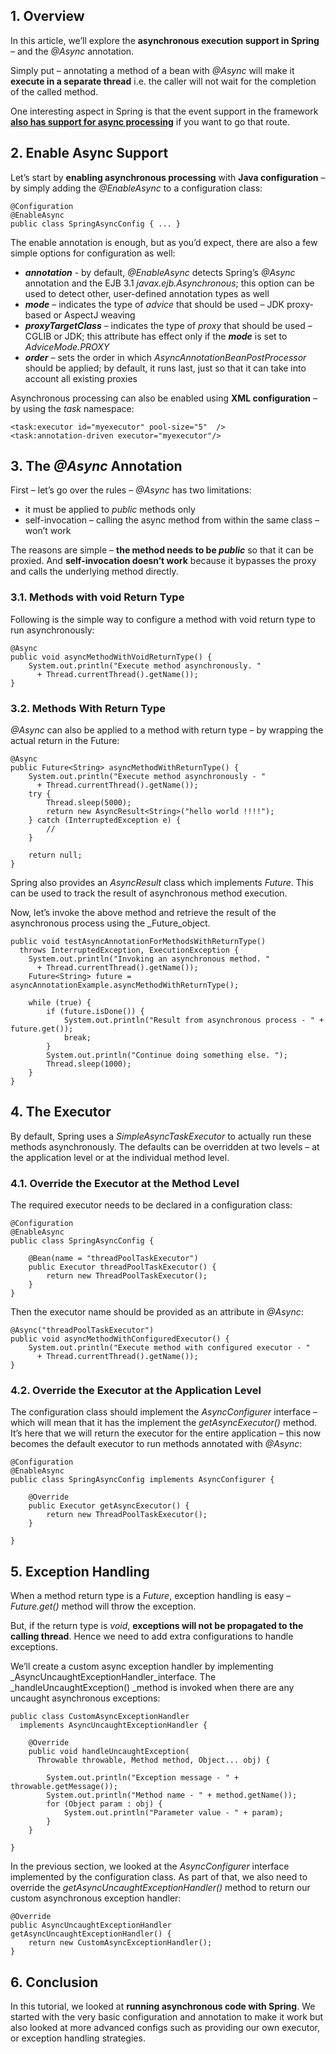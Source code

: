 ## **1\. Overview**

In this article, we’ll explore the **asynchronous execution support in Spring** – and the _@Async_ annotation.

Simply put – annotating a method of a bean with _@Async_ will make it **execute in a separate thread** i.e. the caller will not wait for the completion of the called method.

One interesting aspect in Spring is that the event support in the framework [**also has support for async processing**](https://www.baeldung.com/spring-events) if you want to go that route.

## **2\. Enable Async Support**

Let’s start by **enabling asynchronous processing** with **Java configuration** – by simply adding the _@EnableAsync_ to a configuration class:

```
@Configuration
@EnableAsync
public class SpringAsyncConfig { ... }
```

The enable annotation is enough, but as you’d expect, there are also a few simple options for configuration as well:

*   _**annotation**_ - by default, _@EnableAsync_ detects Spring’s _@Async_ annotation and the EJB 3.1 _javax.ejb.Asynchronous_; this option can be used to detect other, user-defined annotation types as well
*   _**mode**_ – indicates the type of _advice_ that should be used – JDK proxy-based or AspectJ weaving
*   _**proxyTargetClass**_  – indicates the type of _proxy_ that should be used – CGLIB or JDK; this attribute has effect only if the **_mode_** is set to _AdviceMode.PROXY_
*   _**order**_ – sets the order in which _AsyncAnnotationBeanPostProcessor_ should be applied; by default, it runs last, just so that it can take into account all existing proxies

Asynchronous processing can also be enabled using **XML configuration** – by using the _task_ namespace:

```
<task:executor id="myexecutor" pool-size="5"  />
<task:annotation-driven executor="myexecutor"/>
```
## **3\. The _@Async_ Annotation**

First – let’s go over the rules – _@Async_ has two limitations:

*   it must be applied to _public_ methods only
*   self-invocation – calling the async method from within the same class – won’t work

The reasons are simple – **the method needs to be _public_** so that it can be proxied. And **self-invocation doesn’t work** because it bypasses the proxy and calls the underlying method directly.

### **3.1\. Methods with void Return Type**

Following is the simple way to configure a method with void return type to run asynchronously:

```
@Async
public void asyncMethodWithVoidReturnType() {
    System.out.println("Execute method asynchronously. "
      + Thread.currentThread().getName());
}
```

### **3.2\. Methods With Return Type** 

_@Async_ can also be applied to a method with return type – by wrapping the actual return in the Future:

```
@Async
public Future<String> asyncMethodWithReturnType() {
    System.out.println("Execute method asynchronously - "
      + Thread.currentThread().getName());
    try {
        Thread.sleep(5000);
        return new AsyncResult<String>("hello world !!!!");
    } catch (InterruptedException e) {
        //
    }
 
    return null;
}
```
Spring also provides an _AsyncResult_ class which implements _Future_. This can be used to track the result of asynchronous method execution.

Now, let’s invoke the above method and retrieve the result of the asynchronous process using the _Future_object.

```
public void testAsyncAnnotationForMethodsWithReturnType()
  throws InterruptedException, ExecutionException {
    System.out.println("Invoking an asynchronous method. "
      + Thread.currentThread().getName());
    Future<String> future = asyncAnnotationExample.asyncMethodWithReturnType();
 
    while (true) {
        if (future.isDone()) {
            System.out.println("Result from asynchronous process - " + future.get());
            break;
        }
        System.out.println("Continue doing something else. ");
        Thread.sleep(1000);
    }
}
```

## **4\. The Executor**

By default, Spring uses a _SimpleAsyncTaskExecutor_ to actually run these methods asynchronously. The defaults can be overridden at two levels – at the application level or at the individual method level.

### **4.1\. Override the Executor at the Method Level**

The required executor needs to be declared in a configuration class:
```
@Configuration
@EnableAsync
public class SpringAsyncConfig {
     
    @Bean(name = "threadPoolTaskExecutor")
    public Executor threadPoolTaskExecutor() {
        return new ThreadPoolTaskExecutor();
    }
}
```

Then the executor name should be provided as an attribute in _@Async_:

```
@Async("threadPoolTaskExecutor")
public void asyncMethodWithConfiguredExecutor() {
    System.out.println("Execute method with configured executor - "
      + Thread.currentThread().getName());
}

```

### **4.2\. Override the Executor at the Application Level**

The configuration class should implement the _AsyncConfigurer_ interface – which will mean that it has the implement the _getAsyncExecutor()_ method. It’s here that we will return the executor for the entire application – this now becomes the default executor to run methods annotated with _@Async_:

```
@Configuration
@EnableAsync
public class SpringAsyncConfig implements AsyncConfigurer {
     
    @Override
    public Executor getAsyncExecutor() {
        return new ThreadPoolTaskExecutor();
    }
     
}
```


## **5\. Exception Handling**

When a method return type is a _Future_, exception handling is easy – _Future.get()_ method will throw the exception.

But, if the return type is _void_, **exceptions will not be propagated to the calling thread**. Hence we need to add extra configurations to handle exceptions.

We’ll create a custom async exception handler by implementing _AsyncUncaughtExceptionHandler_interface. The _handleUncaughtException() _method is invoked when there are any uncaught asynchronous exceptions:

```
public class CustomAsyncExceptionHandler
  implements AsyncUncaughtExceptionHandler {
 
    @Override
    public void handleUncaughtException(
      Throwable throwable, Method method, Object... obj) {
  
        System.out.println("Exception message - " + throwable.getMessage());
        System.out.println("Method name - " + method.getName());
        for (Object param : obj) {
            System.out.println("Parameter value - " + param);
        }
    }
     
}
```

In the previous section, we looked at the _AsyncConfigurer_ interface implemented by the configuration class. As part of that, we also need to override the _getAsyncUncaughtExceptionHandler()_ method to return our custom asynchronous exception handler:
```
@Override
public AsyncUncaughtExceptionHandler getAsyncUncaughtExceptionHandler() {
    return new CustomAsyncExceptionHandler();
}
```

## **6\. Conclusion**

In this tutorial, we looked at **running asynchronous code with Spring**. We started with the very basic configuration and annotation to make it work but also looked at more advanced configs such as providing our own executor, or exception handling strategies.


